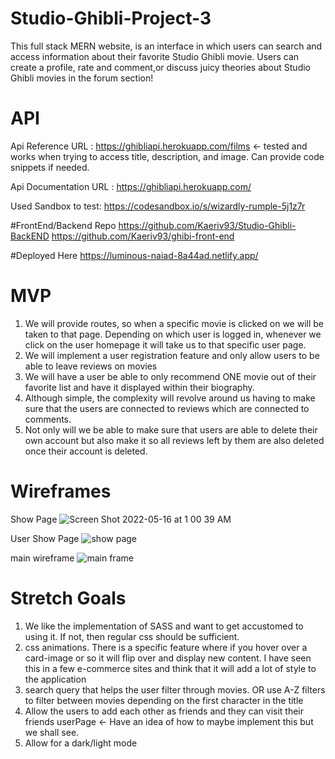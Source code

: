 # Studio-Ghibli-Project-3
This full stack MERN website, is an interface in which users can search and access information about
their favorite Studio Ghibli movie. Users can create a profile, rate and comment,or discuss juicy theories about
Studio Ghibli movies in the forum section!

# API
Api Reference URL : https://ghibliapi.herokuapp.com/films ← tested and works when trying to access title, description, and image. Can provide code snippets if needed.

Api Documentation URL : https://ghibliapi.herokuapp.com/

Used Sandbox to test: https://codesandbox.io/s/wizardly-rumple-5j1z7r

#FrontEnd/Backend Repo
https://github.com/Kaeriv93/Studio-Ghibli-BackEND
https://github.com/Kaeriv93/ghibi-front-end

#Deployed Here
https://luminous-naiad-8a44ad.netlify.app/

# MVP
1. We will provide routes, so when a specific movie is clicked on we will be taken to that page.
Depending on which user is logged in, whenever we click on the user homepage it will take us to that specific user page.
2. We will implement a user registration feature and only allow users to be able to leave reviews on movies
3. We will have a user be able to only recommend ONE movie out of their favorite list and have it displayed within their biography.
4. Although simple, the complexity will revolve around us having to make sure that the users are connected to reviews which are connected to comments.
5. Not only will we be able to make sure that users are able to delete their own account but also make it so all reviews left by them are also deleted once their account is deleted.


# Wireframes
Show Page
![Screen Shot 2022-05-16 at 1 00 39 AM](https://user-images.githubusercontent.com/99516928/168522847-e9a0f9cc-959c-4d28-b54d-3d11bad06d08.png)

User Show Page
![show page](https://user-images.githubusercontent.com/99516928/168608213-13bd00bd-a3ca-4839-a50a-d687207363ce.png)


main wireframe
![main frame](https://user-images.githubusercontent.com/99516928/168607980-aa43d733-4e0d-409c-8870-05ec0ab20295.png)


# Stretch Goals
1. We like the implementation of SASS and want to get accustomed to using it. If not, then regular css should be sufficient.
2.  css animations. There is a specific feature where if you hover over a card-image or so it will flip over and display new content. I have seen this in a few e-commerce sites and think that it will add a lot of style to the application
3. search query that helps the user filter through movies.
OR use A-Z filters to filter between movies depending on the first character in the title
4. Allow the users to add each other as friends and they can visit their friends userPage ← Have an idea of how to maybe implement this but we shall see.
5. Allow for a dark/light mode
